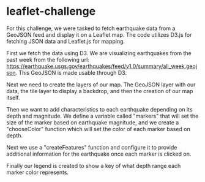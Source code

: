 # leaflet-challenge

For this challenge, we were tasked to fetch earthquake data from a GeoJSON feed and display it on a Leaflet map. The code utilizes D3.js for fetching JSON data and Leaflet.js for mapping.

First we fetch the data using D3. We are visualizing earthquakes from the past week from the following url: https://earthquake.usgs.gov/earthquakes/feed/v1.0/summary/all_week.geojson. This GeoJSON is made usable through D3.

Next we need to create the layers of our map. The GeoJSON layer with our data, the tile layer to display a backdrop, and then the creation of our map itself.

Then we want to add characteristics to each earthquake depending on its depth and magnitude. We define a variable called "markers" that will set the size of the marker based on earthquake magnitude, and we create a "chooseColor" function which will set the color of each marker based on depth. 

Next we use a "createFeatures" function and configure it to provide additional information for the earthquake once each marker is clicked on. 

Finally our legend is created to show a key of what depth range each marker color represents.
